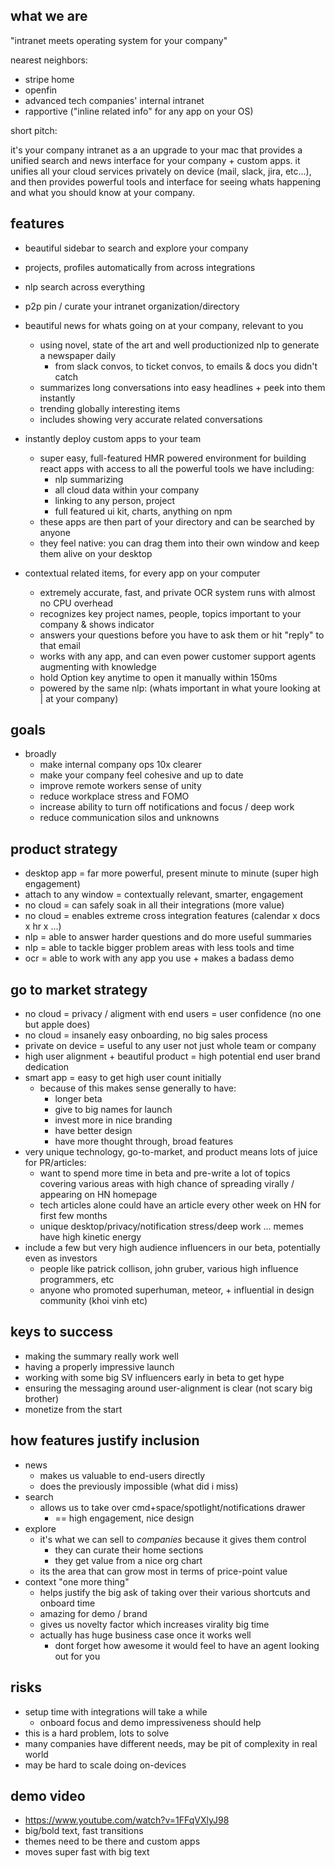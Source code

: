 ## what we are

"intranet meets operating system for your company"

nearest neighbors:

* stripe home
* openfin
* advanced tech companies' internal intranet
* rapportive ("inline related info" for any app on your OS)

short pitch:

it's your company intranet as a an upgrade to your mac that provides a unified search and news interface for your company + custom apps. it unifies all your cloud services privately on device (mail, slack, jira, etc...), and then provides powerful tools and interface for seeing whats happening and what you should know at your company.

## features

* beautiful sidebar to search and explore your company
* projects, profiles automatically from across integrations
* nlp search across everything
* p2p pin / curate your intranet organization/directory

* beautiful news for whats going on at your company, relevant to you

  * using novel, state of the art and well productionized nlp to generate a newspaper daily
    * from slack convos, to ticket convos, to emails & docs you didn't catch
  * summarizes long conversations into easy headlines + peek into them instantly
  * trending globally interesting items
  * includes showing very accurate related conversations

* instantly deploy custom apps to your team

  * super easy, full-featured HMR powered environment for building react apps with access to all the powerful tools we have including:
    * nlp summarizing
    * all cloud data within your company
    * linking to any person, project
    * full featured ui kit, charts, anything on npm
  * these apps are then part of your directory and can be searched by anyone
  * they feel native: you can drag them into their own window and keep them alive on your desktop

* contextual related items, for every app on your computer

  * extremely accurate, fast, and private OCR system runs with almost no CPU overhead
  * recognizes key project names, people, topics important to your company & shows indicator
  * answers your questions before you have to ask them or hit "reply" to that email
  * works with any app, and can even power customer support agents augmenting with knowledge
  * hold Option key anytime to open it manually within 150ms
  * powered by the same nlp: (whats important in what youre looking at | at your company)

## goals

* broadly
  * make internal company ops 10x clearer
  * make your company feel cohesive and up to date
  * improve remote workers sense of unity
  * reduce workplace stress and FOMO
  * increase ability to turn off notifications and focus / deep work
  * reduce communication silos and unknowns

## product strategy

* desktop app = far more powerful, present minute to minute (super high engagement)
* attach to any window = contextually relevant, smarter, engagement
* no cloud = can safely soak in all their integrations (more value)
* no cloud = enables extreme cross integration features (calendar x docs x hr x ...)
* nlp = able to answer harder questions and do more useful summaries
* nlp = able to tackle bigger problem areas with less tools and time
* ocr = able to work with any app you use + makes a badass demo

## go to market strategy

* no cloud = privacy / aligment with end users = user confidence (no one but apple does)
* no cloud = insanely easy onboarding, no big sales process
* private on device = useful to any user not just whole team or company
* high user alignment + beautiful product = high potential end user brand dedication
* smart app = easy to get high user count initially
  * because of this makes sense generally to have:
    * longer beta
    * give to big names for launch
    * invest more in nice branding
    * have better design
    * have more thought through, broad features
* very unique technology, go-to-market, and product means lots of juice for PR/articles:
  * want to spend more time in beta and pre-write a lot of topics covering various areas with high chance of spreading virally / appearing on HN homepage
  * tech articles alone could have an article every other week on HN for first few months
  * unique desktop/privacy/notification stress/deep work ... memes have high kinetic energy
* include a few but very high audience influencers in our beta, potentially even as investors
  * people like patrick collison, john gruber, various high influence programmers, etc
  * anyone who promoted superhuman, meteor, + influential in design community (khoi vinh etc)

## keys to success

* making the summary really work well
* having a properly impressive launch
* working with some big SV influencers early in beta to get hype
* ensuring the messaging around user-alignment is clear (not scary big brother)
* monetize from the start

## how features justify inclusion

* news
  * makes us valuable to end-users directly
  * does the previously impossible (what did i miss)
* search
  * allows us to take over cmd+space/spotlight/notifications drawer
    * == high engagement, nice design
* explore
  * it's what we can sell to _companies_ because it gives them control
    * they can curate their home sections
    * they get value from a nice org chart
  * its the area that can grow most in terms of price-point value
* context "one more thing"
  * helps justify the big ask of taking over their various shortcuts and onboard time
  * amazing for demo / brand
  * gives us novelty factor which increases virality big time
  * actually has huge business case once it works well
    * dont forget how awesome it would feel to have an agent looking out for you

## risks

* setup time with integrations will take a while
  * onboard focus and demo impressiveness should help
* this is a hard problem, lots to solve
* many companies have different needs, may be pit of complexity in real world
* may be hard to scale doing on-devices

## demo video

* https://www.youtube.com/watch?v=1FFqVXlyJ98
* big/bold text, fast transitions
* themes need to be there and custom apps
* moves super fast with big text
